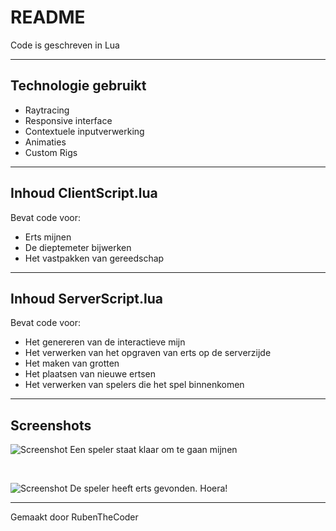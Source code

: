 # README
Code is geschreven in Lua

---

## Technologie gebruikt
* Raytracing
* Responsive interface
* Contextuele inputverwerking
* Animaties
* Custom Rigs

---

## Inhoud ClientScript.lua
Bevat code voor:

* Erts mijnen
* De dieptemeter bijwerken
* Het vastpakken van gereedschap

---

## Inhoud ServerScript.lua
Bevat code voor:

* Het genereren van de interactieve mijn
* Het verwerken van het opgraven van erts op de serverzijde
* Het maken van grotten
* Het plaatsen van nieuwe ertsen
* Het verwerken van spelers die het spel binnenkomen

---

## Screenshots
![Screenshot](https://github.com/RubenTheCoder/Roblox-Mining-game-attempt-2/assets/130549492/e94b020a-e08d-4333-ab4b-1188009001b6)
Een speler staat klaar om te gaan mijnen

<br>

![Screenshot](https://github.com/RubenTheCoder/Roblox-Mining-game-attempt-2/assets/130549492/2c828ede-4339-409c-8f96-e911803db16e)
De speler heeft erts gevonden. Hoera!

---

Gemaakt door RubenTheCoder
